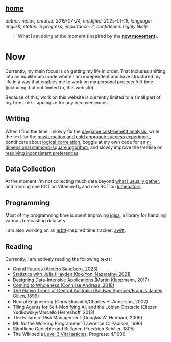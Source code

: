[home](./index.md)
------------------

*author: niplav, created: 2019-07-24, modified: 2025-01-19, language: english, status: in progress, importance: 2, confidence: highly likely*

> __What I am doing at the moment (inspired by the
> [now movement](https://nownownow.com/about)).__

Now
====

Currently, my main focus is on getting my life in order. That includes
shifting into an equilibrium mode where I am independent and have
structured my life in a way that enables me to work on my personal
projects full-time (including, but not limited to, this website).

Because of this, work on this website is currently limited to a small
part of my free time. I apologize for any inconveniences.

Writing
-------

When I find the time, I slowly fix the [daygame
cost-benefit analysis](./daygame_cost_benefit.md), write
the text for the [masturbation and cold approach success
experiment](./masturbation_and_attractiveness.md), pontificate about
[logical correlation](./logical.html), boggle at my own code for
an [n-dimensional diamond-square algorithm](./diamond.html),
and slowly improve the treatise on [resolving inconsistent
preferences](./resolving.html).

Data Collection
----------------

At the moment I'm not collecting much data beyond [what I usually
gather](./data.md), and running one RCT on Vitamin-D₃ and one RCT on
[lumenators](https://arbital.com/p/lumenators/).

Programming
-----------

Most of my programming time is spent improving
[iqisa](https://github.com/niplav/iqisa), a library for handling various
forecasting datasets.

I am also working on an [arbtt](https://arbtt.nomeata.de/)-inspired time
tracker: [awitt](https://github.com/niplav/awitt).

Reading
--------

Currently, I am actively reading the following texts:

* [Grand Futures (Anders Sandberg, 2023)](https://www.goodreads.com/book/show/42275384-grand-futures)
* [Statistics with Julia (Hayden Klok/Yoni Nazarathy, 2021)](https://statisticswithjulia.org/)
* [Designing Data-Intensive Applications (Martin Kleppmann, 2017)](https://dataintensive.net/)
* [Coming to Wholeness (Connirae Andreas, 2018)](https://www.goodreads.com/book/show/42348332-coming-to-wholeness)
* [The Native Tribes of Central Australia (Baldwin Spencer/Francis James Gillen, 1899)](https://www.goodreads.com/book/show/68126748-the-native-tribes-of-central-australiar)
* Neural Engineering (Chris Eliasmith/Charles H. Anderson, 2002)
* Tiling Agents for Self-Modifying AI, and the Löbian Obstacle (Eliezer Yudkowsky/Marcello Herreshoff, 2013)
* The Failure of Risk Management (Douglas W. Hubbard, 2009)
* ML for the Working Programmer (Lawrence C. Paulson, 1996)
* Sämtliche Gedichte und Balladen (Friedrich Schiller, 1805)
* The Wikipedia [Level 3 Vital articles](https://en.wikipedia.org/wiki/Wikipedia%3AVital_articles). Progress: 4/1000.
